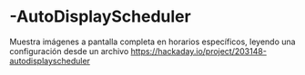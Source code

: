 # -AutoDisplayScheduler
Muestra imágenes a pantalla completa en horarios específicos, leyendo una configuración desde un archivo
https://hackaday.io/project/203148-autodisplayscheduler
